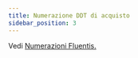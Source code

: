 ```yaml
---
title: Numerazione DDT di acquisto
sidebar_position: 3
---
```


Vedi [Numerazioni Fluentis.](/docs/configurations/tables/fluentis-numerations) 